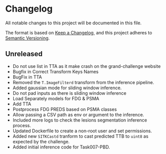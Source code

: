 # Changelog

All notable changes to this project will be documented in this file.

The format is based on [Keep a Changelog](https://keepachangelog.com/en/1.1.0/),
and this project adheres to [Semantic Versioning](https://semver.org/spec/v2.0.0.html).

## Unreleased
- Do not use list in TTA as it make crash on the grand-challenge website
- Bugfix in Correct Transform Keys Names
- BugFix in TTA
- Removed the `T.ImageFilterd` transform from the inference pipeline.
- Added gaussian mode for sliding window inference.
- Do not pad inputs as there is sliding window inference
- Load Separately models for FDG & PSMA
- Add TTA
- Postprocess FDG PREDS based on PSMA classes
- Allow passing a CSV path as env or argument to the inference.
- Included more logs to check the lesions segmentation inference process.
- Updated Dockerfile to create a non-root user and set permissions.
- Added new `SITKCastd` tranform to cast predicted TTB to `uint8` as expected by the challenge.
- Added initial inference code for Task007-PBD.
